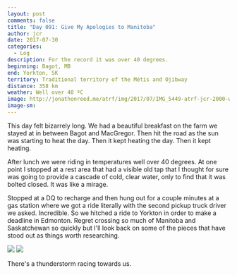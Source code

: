 ```yaml
---
layout: post
comments: false
title: "Day 091: Give My Apologies to Manitoba"
author: jcr
date: 2017-07-30
categories:
  - Log
description: For the record it was over 40 degrees.
beginning: Bagot, MB
end: Yorkton, SK
territory: Traditional territory of the Métis and Ojibway
distance: 358 km
weather: Well over 40 ºC
image: http://jonathonreed.me/atrf/img/2017/07/IMG_5449-atrf-jcr-2000-web.jpg
image-sm:
---
```


This day felt bizarrely long. We had a beautiful breakfast on the farm we stayed at in between Bagot and MacGregor. Then hit the road as the sun was starting to heat the day. Then it kept heating the day. Then it kept heating.

After lunch we were riding in temperatures well over 40 degrees. At one point I stopped at a rest area that had a visible old tap that I thought for sure was going to provide a cascade of cold, clear water, only to find that it was bolted closed. It was like a mirage.

Stopped at a DQ to recharge and then hung out for a couple minutes at a gas station where we got a ride literally with the second pickup truck driver we asked. Incredible. So we hitched a ride to Yorkton in order to make a deadline in Edmonton. Regret crossing so much of Manitoba and Saskatchewan so quickly but I'll look back on some of the pieces that have stood out as things worth researching.

<img src="http://jonathonreed.me/atrf/img/2017/07/IMG_5469-atrf-jcr-2000-web.jpg">

<img src="http://jonathonreed.me/atrf/img/2017/07/IMG_5464-atrf-jcr-2000-web.jpg">

There's a thunderstorm racing towards us.